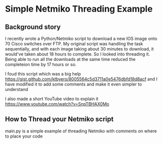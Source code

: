 # Simple Netmiko Threading Example

## Background story
I recently wrote a Python/Netmiko script to download a new IOS image onto 70 Cisco switches over FTP. My original script was handling the task sequentially, and with each image taking about 30 minutes to download, it would've taken about 18 hours to complete. So I looked into threading it. Being able to run all the downloads at the same time reduced the completeion time by 17 hours or so.

I foud this script which was a big help https://gist.github.com/ktbyers/8005564c5d3711a0e5476dbfd18d8acf and I have modified it to add some comments and make it even simpler to understand

I also made a short YouTube video to explain it https://www.youtube.com/watch?v=SnpTBHAX0Mo

## How to Thread your Netmiko script
main.py is a simple example of threading Netmiko with comments on where to place your code
